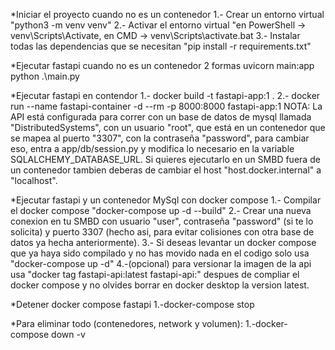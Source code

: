 *Iniciar el proyecto cuando no es un contenedor
    1.- Crear un entorno virtual "python3 -m venv venv"
    2.- Activar el entorno virtual "en PowerShell → venv\Scripts\Activate, en CMD → venv\Scripts\activate.bat
    3.- Instalar todas las dependencias que se necesitan "pip install -r requirements.txt"

*Ejecutar fastapi cuando no es un contenedor 2 formas
    uvicorn main:app
    python .\main.py

*Ejecutar fastapi en contendor
    1.- docker build -t fastapi-app:1 .
    2.- docker run --name fastapi-container -d --rm -p 8000:8000 fastapi-app:1
NOTA: La API está configurada para correr con un base de datos de mysql llamada "DistributedSystems", con un usuario "root", que está en un contenedor que se mapea al puerto "3307", con la contraseña "password", para cambiar eso, entra a app/db/session.py y modifica lo necesario en la variable SQLALCHEMY_DATABASE_URL. Si quieres ejecutarlo en un SMBD fuera de un contenedor tambien deberas de cambiar el host "host.docker.internal" a "localhost".

*Ejecutar fastapi y un contenedor MySql con docker compose
    1.- Compilar el docker compose "docker-compose up -d --build"
    2.- Crear una nueva conexion en tu SMBD con usuario "user", contraseña "password" (si te lo solicita) y puerto 3307 (hecho asi, para evitar colisiones con otra base de datos ya hecha anteriormente).
    3.- Si deseas levantar un docker compose que ya haya sido compilado y no has movido nada en el codigo solo usa "docker-compose up -d"
    4.-(opcional) para versionar la imagen de la api usa "docker tag fastapi-api:latest fastapi-api:<version>" despues de compliar el docker compose y no olvides borrar en docker desktop la version latest.

*Detener docker compose fastapi
    1.-docker-compose stop

*Para eliminar todo (contenedores, network y volumen):
    1.-docker-compose down -v